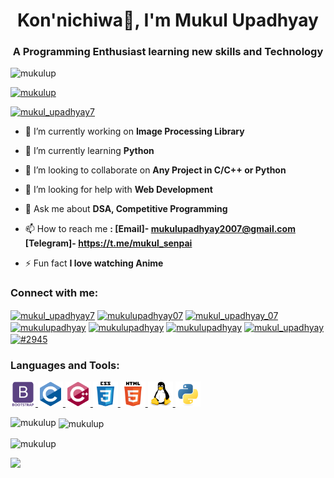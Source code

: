 <h1 align="center">Kon'nichiwa👋, I'm Mukul Upadhyay</h1>
<h3 align="center">A Programming Enthusiast learning new skills and Technology</h3>

<p align="left"> <img src="https://komarev.com/ghpvc/?username=mukulup&label=Profile%20views&color=0e75b6&style=flat" alt="mukulup" /> </p>

<p align="left"> <a href="https://github.com/ryo-ma/github-profile-trophy"><img src="https://github-profile-trophy.vercel.app/?username=mukulup" alt="mukulup" /></a> </p>

<p align="left"> <a href="https://twitter.com/mukul_upadhyay7" target="blank"><img src="https://img.shields.io/twitter/follow/mukul_upadhyay7?logo=twitter&style=for-the-badge" alt="mukul_upadhyay7" /></a> </p>

- 🔭 I’m currently working on **Image Processing Library**

- 🌱 I’m currently learning **Python**

- 👯 I’m looking to collaborate on **Any Project in C/C++ or Python**

- 🤝 I’m looking for help with **Web Development**

- 💬 Ask me about **DSA, Competitive Programming**

- 📫 How to reach me **: [Email]- mukulupadhyay2007@gmail.com  [Telegram]- https://t.me/mukul_senpai**

- ⚡ Fun fact **I love watching Anime**

<h3 align="left">Connect with me:</h3>
<p align="left">
<a href="https://twitter.com/mukul_upadhyay7" target="blank"><img align="center" src="https://raw.githubusercontent.com/rahuldkjain/github-profile-readme-generator/master/src/images/icons/Social/twitter.svg" alt="mukul_upadhyay7" height="30" width="40" /></a>
<a href="https://linkedin.com/in/mukulupadhyay07" target="blank"><img align="center" src="https://raw.githubusercontent.com/rahuldkjain/github-profile-readme-generator/master/src/images/icons/Social/linked-in-alt.svg" alt="mukulupadhyay07" height="30" width="40" /></a>
<a href="https://instagram.com/mukul_upadhyay_07" target="blank"><img align="center" src="https://raw.githubusercontent.com/rahuldkjain/github-profile-readme-generator/master/src/images/icons/Social/instagram.svg" alt="mukul_upadhyay_07" height="30" width="40" /></a>
<a href="https://www.codechef.com/users/mukulupadhyay" target="blank"><img align="center" src="https://cdn.jsdelivr.net/npm/simple-icons@3.1.0/icons/codechef.svg" alt="mukulupadhyay" height="30" width="40" /></a>
<a href="https://www.hackerrank.com/mukulupadhyay" target="blank"><img align="center" src="https://raw.githubusercontent.com/rahuldkjain/github-profile-readme-generator/master/src/images/icons/Social/hackerrank.svg" alt="mukulupadhyay" height="30" width="40" /></a>
<a href="https://codeforces.com/profile/mukulupadhyay" target="blank"><img align="center" src="https://cdn.jsdelivr.net/npm/simple-icons@3.0.1/icons/codeforces.svg" alt="mukulupadhyay" height="30" width="40" /></a>
<a href="https://www.leetcode.com/mukul_upadhyay" target="blank"><img align="center" src="https://raw.githubusercontent.com/rahuldkjain/github-profile-readme-generator/master/src/images/icons/Social/leet-code.svg" alt="mukul_upadhyay" height="30" width="40" /></a>
<a href="https://discord.gg/#2945" target="blank"><img align="center" src="https://raw.githubusercontent.com/rahuldkjain/github-profile-readme-generator/master/src/images/icons/Social/discord.svg" alt="#2945" height="30" width="40" /></a>
</p>

<h3 align="left">Languages and Tools:</h3>
<p align="left"> <a href="https://getbootstrap.com" target="_blank"> <img src="https://raw.githubusercontent.com/devicons/devicon/master/icons/bootstrap/bootstrap-plain-wordmark.svg" alt="bootstrap" width="40" height="40"/> </a> <a href="https://www.cprogramming.com/" target="_blank"> <img src="https://raw.githubusercontent.com/devicons/devicon/master/icons/c/c-original.svg" alt="c" width="40" height="40"/> </a> <a href="https://www.w3schools.com/cpp/" target="_blank"> <img src="https://raw.githubusercontent.com/devicons/devicon/master/icons/cplusplus/cplusplus-original.svg" alt="cplusplus" width="40" height="40"/> </a> <a href="https://www.w3schools.com/css/" target="_blank"> <img src="https://raw.githubusercontent.com/devicons/devicon/master/icons/css3/css3-original-wordmark.svg" alt="css3" width="40" height="40"/> </a> <a href="https://www.w3.org/html/" target="_blank"> <img src="https://raw.githubusercontent.com/devicons/devicon/master/icons/html5/html5-original-wordmark.svg" alt="html5" width="40" height="40"/> </a> <a href="https://www.linux.org/" target="_blank"> <img src="https://raw.githubusercontent.com/devicons/devicon/master/icons/linux/linux-original.svg" alt="linux" width="40" height="40"/> </a> <a href="https://www.python.org" target="_blank"> <img src="https://raw.githubusercontent.com/devicons/devicon/master/icons/python/python-original.svg" alt="python" width="40" height="40"/> </a> </p>

<p><img align="left" src="https://github-readme-stats.vercel.app/api/top-langs?username=mukulup&show_icons=true&locale=en&layout=compact" alt="mukulup" /></p>

<p>&nbsp;<img align="center" src="https://github-readme-stats.vercel.app/api?username=mukulup&show_icons=true&locale=en" alt="mukulup" /></p>

<p><img align="center" src="https://github-readme-streak-stats.herokuapp.com/?user=mukulup&" alt="mukulup" /></p>


<img src = "https://github-readme-stats.vercel.app/api?username=mukulup&&show_icons=true&title_color=ffffff&icon_color=bb2acf&text_color=daf7dc&bg_color=151515">
